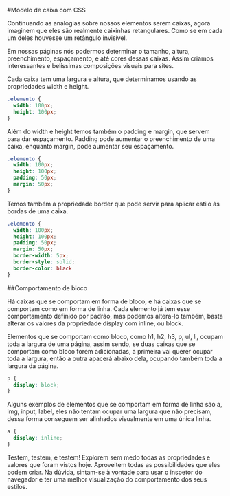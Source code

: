 #Modelo de caixa com CSS

Continuando as analogias sobre nossos elementos serem caixas, agora imaginem que eles são realmente caixinhas retangulares. Como se em cada um deles houvesse um retângulo invisível.

Em nossas páginas nós podermos determinar o tamanho, altura, preenchimento, espaçamento, e até cores dessas caixas. Assim criamos interessantes e belíssimas composições visuais para sites.

Cada caixa tem uma largura e altura, que determinamos usando as propriedades width e height.

```css
.elemento {
  width: 100px;
  height: 100px;
}
```
Além do width e height temos também o padding e margin, que servem para dar espaçamento. Padding pode aumentar o preenchimento de uma caixa, enquanto margin, pode aumentar seu espaçamento.

```css
.elemento {
  width: 100px;
  height: 100px;
  padding: 50px;
  margin: 50px;
}
```
Temos também a propriedade border que pode servir para aplicar estilo às bordas de uma caixa.
```css
.elemento {
  width: 100px;
  height: 100px;
  padding: 50px;
  margin: 50px;
  border-width: 5px;
  border-style: solid;
  border-color: black
}
```
##Comportamento de bloco

Há caixas que se comportam em forma de bloco, e há caixas que se comportam como em forma de linha. Cada elemento já tem esse comportamento definido por padrão, mas podemos altera-lo também, basta alterar os valores da propriedade display com inline, ou block.

Elementos que se comportam como bloco, como h1, h2, h3, p, ul, li, ocupam toda a largura de uma página, assim sendo, se duas caixas que se comportam como bloco forem adicionadas, a primeira vai querer ocupar toda a largura, então a outra apacerá abaixo dela, ocupando também toda a largura da página.
```css
p {
  display: block;
}
```
Alguns exemplos de elementos que se comportam em forma de linha são a, img, input, label, eles não tentam ocupar uma largura que não precisam, dessa forma conseguem ser alinhados visualmente em uma única linha.
```css
a {
  display: inline;
}
```
Testem, testem, e testem! Explorem sem medo todas as propriedades e valores que foram vistos hoje. Aproveitem todas as possibilidades que eles podem criar. Na dúvida, sintam-se à vontade para usar o inspetor do navegador e ter uma melhor visualização do comportamento dos seus estilos.
